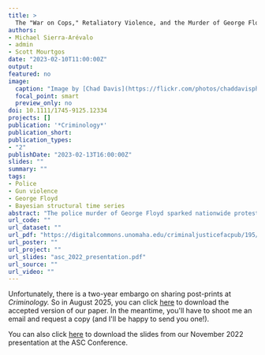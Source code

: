 ```yaml
---
title: >
  The "War on Cops," Retaliatory Violence, and the Murder of George Floyd
authors:
- Michael Sierra-Arévalo
- admin
- Scott Mourtgos
date: "2023-02-10T11:00:00Z"
output: 
featured: no
image:
  caption: "Image by [Chad Davis](https://flickr.com/photos/chaddavisphotography/) on [Flickr](https://flic.kr/p/2j7Gp9i), [CC BY-SA 2.0](https://creativecommons.org/licenses/by-sa/2.0/)"
  focal_point: smart
  preview_only: no
doi: 10.1111/1745-9125.12334
projects: []
publication: '*Criminology*'
publication_short: 
publication_types: 
- "2"
publishDate: "2023-02-13T16:00:00Z"
slides: ""
summary: ""
tags:
- Police
- Gun violence
- George Floyd
- Bayesian structural time series
abstract: "The police murder of George Floyd sparked nationwide protests in the summer of 2020 and revived claims that public outcry over such high-profile police killings perpetuated a violent *war on cops*. Using data collected by the Gun Violence Archive (GVA) on firearm assaults of U.S. police officers, we use Bayesian structural time series (BSTS) modeling to empirically assess if and how patterns of firearm assault on police officers in the United States were influenced by the police murder of George Floyd. Our analysis finds that the murder of George Floyd was associated with a 3-week spike in firearm assaults on police, after which the trend in firearms assaults dropped to levels only slightly above that which were predicted by pre-Floyd data. We discuss potential explanations for these findings and consider their relevance to the contemporary discussion of a *war on cops*, violence, and officer safety."
url_code: ""
url_dataset: ""
url_pdf: "https://digitalcommons.unomaha.edu/criminaljusticefacpub/195/"
url_poster: ""
url_project: ""
url_slides: "asc_2022_presentation.pdf"
url_source: ""
url_video: ""
---
```


Unfortunately, there is a two-year embargo on sharing post-prints at *Criminology.* So in August 2025, you can click [here](https://digitalcommons.unomaha.edu/criminaljusticefacpub/195/) to download the accepted version of our paper. In the meantime, you'll have to shoot me an email and request a copy (and I'll be happy to send you one!).

You can also click [here](https://jnix.netlify.app/publication/51-crim-war-on-cops-george-floyd/asc_2022_presentation.pdf) to download the slides from our November 2022 presentation at the ASC Conference.